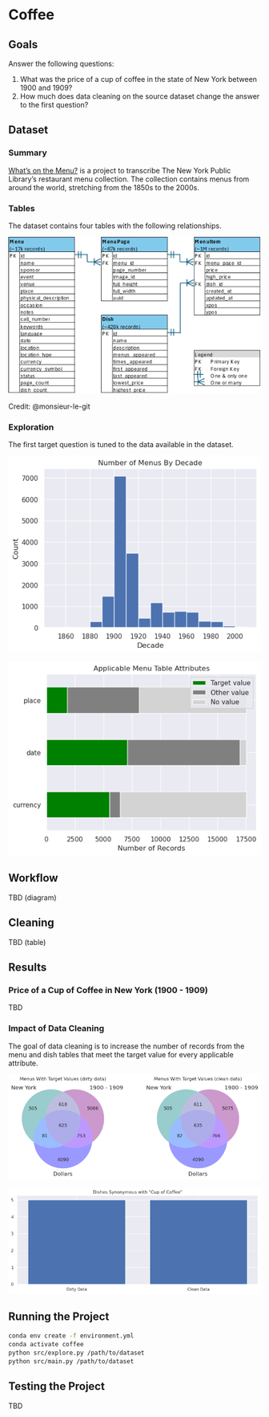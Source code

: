 # Coffee

## Goals

Answer the following questions:

1. What was the price of a cup of coffee in the state of New York between 1900 and 1909?
2. How much does data cleaning on the source dataset change the answer to the first question?

## Dataset

### Summary

[What’s on the Menu?](https://menus.nypl.org/) is a project to transcribe The New York Public Library’s restaurant menu collection. The collection contains menus from around the world, stretching from the 1850s to the 2000s.

### Tables

The dataset contains four tables with the following relationships.

![entity relationship diagram](doc/entity-relationship-diagram.png)

Credit: @monsieur-le-git

### Exploration

The first target question is tuned to the data available in the dataset.

![menu date histogram](doc/menu-date-histogram.png)

![menu bar chart](doc/menu-bar-chart.png)

## Workflow

TBD (diagram)

## Cleaning

TBD (table)

## Results

### Price of a Cup of Coffee in New York (1900 - 1909)

TBD

### Impact of Data Cleaning

The goal of data cleaning is to increase the number of records from the menu and dish tables that meet the target value for every applicable attribute.

![menu venn diagram](doc/menu-venn-diagram.png)

![dish name coffee bar chart](doc/dish-name-coffee-bar-chart.png)

## Running the Project

```sh
conda env create -f environment.yml
conda activate coffee
python src/explore.py /path/to/dataset
python src/main.py /path/to/dataset
```

## Testing the Project

TBD
